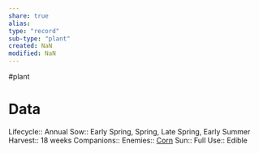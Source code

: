 ```yaml
---
share: true
alias: 
type: "record"
sub-type: "plant"
created: NaN 
modified: NaN
---
```

 #plant
# Data
Lifecycle:: Annual
Sow:: Early Spring, Spring, Late Spring, Early Summer
Harvest:: 18 weeks
Companions:: 
Enemies:: [Corn](./Corn.md)
Sun:: Full
Use:: Edible
